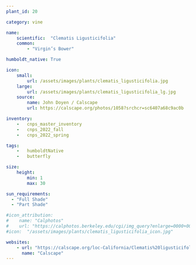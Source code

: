 ```yaml
---
plant_id: 20

category: vine

name: 
    scientific:  "Clematis Ligusticifolia"  
    common: 
        - "Virgin’s Bower"   

humboldt_native: True

icon: 
    small: 
        url: /assets/images/plants/clematis_ligusticifolia.jpg 
    large: 
        url: /assets/images/plants/clematis_ligusticifolia_lg.jpg 
    source: 
        name: John Doyen / Calscape 
        url: https://calscape.org/photos/1058?srchcr=sc6407a68c9ac0b 

inventory: 
    -   cnps_master_inventory
    -   cnps_2022_fall
    -   cnps_2022_spring

tags:  
    -   humboldtNative
    -   butterfly

size:
    height: 
        min: 1
        max: 30

sun_requirements:
  - "Full Shade"
  - "Part Shade"

#icon_attribution: 
#    name: "Calphotos"
#    url: "https://calphotos.berkeley.edu/cgi/img_query?enlarge=0000+0000+0109+0860"
#icon:  "/assets/images/plants/clematis_ligusticifolia_icon.jpg"

websites:
    - url: "https://calscape.org/loc-California/Clematis%20ligusticifolia(%20)"
      name: "Calscape"
---
```

